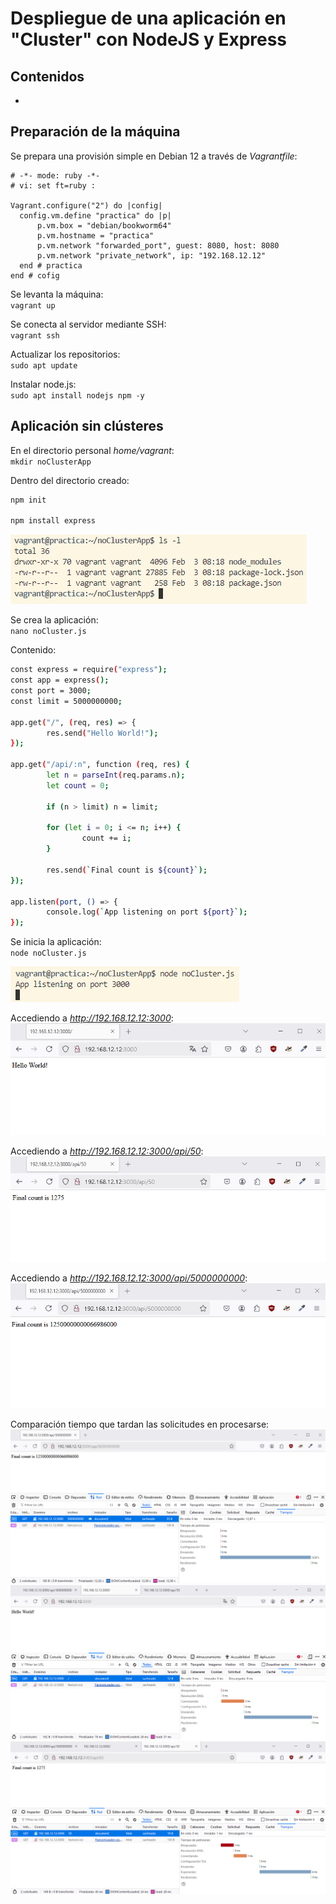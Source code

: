 # Despliegue de una aplicación en "Cluster" con NodeJS y Express

## Contenidos
- [](#preparación-de-la-máquina)

## Preparación de la máquina

Se prepara una provisión simple en Debian 12 a través de *Vagrantfile*:
```Vagrantfile
# -*- mode: ruby -*-
# vi: set ft=ruby :

Vagrant.configure("2") do |config|
  config.vm.define "practica" do |p|
      p.vm.box = "debian/bookworm64"
      p.vm.hostname = "practica"
      p.vm.network "forwarded_port", guest: 8080, host: 8080
      p.vm.network "private_network", ip: "192.168.12.12"
  end # practica
end # cofig
```

Se levanta la máquina:  
`vagrant up`

Se conecta al servidor mediante SSH:  
`vagrant ssh`

Actualizar los repositorios:  
`sudo apt update`

Instalar node.js:  
`sudo apt install nodejs npm -y`

## Aplicación sin clústeres

En el directorio personal *home/vagrant*:  
`mkdir noClusterApp`

Dentro del directorio creado:  
```bash
npm init

npm install express
```

<img src="./assets/1.png">

Se crea la aplicación:  
`nano noCluster.js`

Contenido:
```bash
const express = require("express");
const app = express();
const port = 3000;
const limit = 5000000000;

app.get("/", (req, res) => {
        res.send("Hello World!");
});

app.get("/api/:n", function (req, res) {
        let n = parseInt(req.params.n);
        let count = 0;

        if (n > limit) n = limit;

        for (let i = 0; i <= n; i++) {
                count += i;
        }

        res.send(`Final count is ${count}`);
});

app.listen(port, () => {
        console.log(`App listening on port ${port}`);
});
```

Se inicia la aplicación:  
`node noCluster.js`

<img src="./assets/2.png">

Accediendo a *http://192.168.12.12:3000*:
<img src="./assets/3.png">

Accediendo a *http://192.168.12.12:3000/api/50*:
<img src="./assets/4.png">

Accediendo a *http://192.168.12.12:3000/api/5000000000*:
<img src="./assets/5.png">

Comparación tiempo que tardan las solicitudes en procesarse:
<img src="./assets/6.png">
<img src="./assets/7.png">
<img src="./assets/8.png">